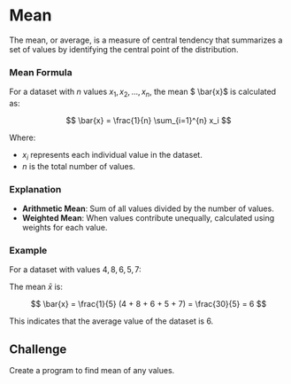 # Mean

The mean, or average, is a measure of central tendency that summarizes a set of values by identifying the central point of the distribution.

### Mean Formula

For a dataset with $n$ values ${x_1, x_2, \ldots, x_n}$, the mean $ \bar{x}$ is calculated as:

$$
\bar{x} = \frac{1}{n} \sum_{i=1}^{n} x_i
$$

Where:

- $x_i$ represents each individual value in the dataset.
- $n$ is the total number of values.

### Explanation

- **Arithmetic Mean**: Sum of all values divided by the number of values.
- **Weighted Mean**: When values contribute unequally, calculated using weights for each value.

### Example

For a dataset with values ${4, 8, 6, 5, 7}$:

The mean $\bar{x}$ is:

$$
\bar{x} = \frac{1}{5} (4 + 8 + 6 + 5 + 7) = \frac{30}{5} = 6
$$

This indicates that the average value of the dataset is 6.

## Challenge

Create a program to find mean of any values.
